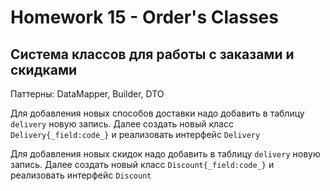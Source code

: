 # Homework 15 - Order's Classes 

## Система классов для работы с заказами и скидками

Паттерны: DataMapper, Builder, DTO

Для добавления новых способов доставки надо добавить в таблицу `delivery` новую запись.
Далее создать новый класс `Delivery{_field:code_}` и реализовать интерфейс `Delivery`


Для добавления новых скидок надо добавить в таблицу `delivery` новую запись.
Далее создать новый класс `Discount{_field:code_}` и реализовать интерфейс `Discount`
